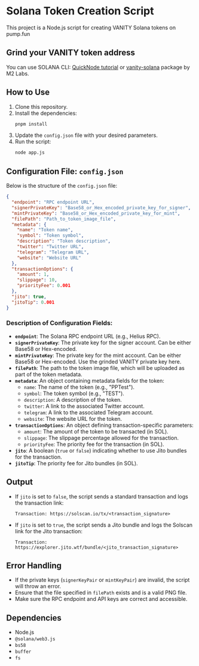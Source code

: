 # Solana Token Creation Script

This project is a Node.js script for creating VANITY Solana tokens on pump.fun

## Grind your VANITY token address

You can use SOLANA CLI: [QuickNode tutorial](https://www.quicknode.com/guides/solana-development/getting-started/how-to-create-a-custom-vanity-wallet-address-using-solana-cli)
or [vanity-solana](https://github.com/m2-labs/vanity-solana/) package by M2 Labs.

## How to Use

1. Clone this repository.
2. Install the dependencies:
   ```bash
   pnpm install
   ```
3. Update the `config.json` file with your desired parameters.
4. Run the script:
   ```bash
   node app.js
   ```

## Configuration File: `config.json`

Below is the structure of the `config.json` file:

```json
{
  "endpoint": "RPC endpoint URL",
  "signerPrivateKey": "Base58_or_Hex_encoded_private_key_for_signer",
  "mintPrivateKey": "Base58_or_Hex_encoded_private_key_for_mint",
  "filePath": "Path_to_token_image_file",
  "metadata": {
    "name": "Token name",
    "symbol": "Token symbol",
    "description": "Token description",
    "twitter": "Twitter URL",
    "telegram": "Telegram URL",
    "website": "Website URL"
  },
  "transactionOptions": {
    "amount": 1,
    "slippage": 10,
    "priorityFee": 0.001
  },
  "jito": true,
  "jitoTip": 0.001
}
```

### Description of Configuration Fields:

- **`endpoint`**: The Solana RPC endpoint URL (e.g., Helius RPC).
- **`signerPrivateKey`**: The private key for the signer account. Can be either Base58 or Hex-encoded.
- **`mintPrivateKey`**: The private key for the mint account. Can be either Base58 or Hex-encoded. Use the grinded VANITY private key here.
- **`filePath`**: The path to the token image file, which will be uploaded as part of the token metadata.
- **`metadata`**: An object containing metadata fields for the token:
  - `name`: The name of the token (e.g., "PPTest").
  - `symbol`: The token symbol (e.g., "TEST").
  - `description`: A description of the token.
  - `twitter`: A link to the associated Twitter account.
  - `telegram`: A link to the associated Telegram account.
  - `website`: The website URL for the token.
- **`transactionOptions`**: An object defining transaction-specific parameters:
  - `amount`: The amount of the token to be transacted (in SOL).
  - `slippage`: The slippage percentage allowed for the transaction.
  - `priorityFee`: The priority fee for the transaction (in SOL).
- **`jito`**: A boolean (`true` or `false`) indicating whether to use Jito bundles for the transaction.
- **`jitoTip`**: The priority fee for Jito bundles (in SOL).

## Output

- If `jito` is set to `false`, the script sends a standard transaction and logs the transaction link:
  ```
  Transaction: https://solscan.io/tx/<transaction_signature>
  ```
- If `jito` is set to `true`, the script sends a Jito bundle and logs the Solscan link for the Jito transaction:
  ```
  Transaction: https://explorer.jito.wtf/bundle/<jito_transaction_signature>
  ```

## Error Handling

- If the private keys (`signerKeyPair` or `mintKeyPair`) are invalid, the script will throw an error.
- Ensure that the file specified in `filePath` exists and is a valid PNG file.
- Make sure the RPC endpoint and API keys are correct and accessible.

## Dependencies

- Node.js
- `@solana/web3.js`
- `bs58`
- `buffer`
- `fs`
